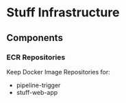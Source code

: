 # Stuff Infrastructure

## Components

### ECR Repositories
Keep Docker Image Repositories for:
- pipeline-trigger
- stuff-web-app
